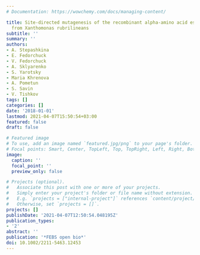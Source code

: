 ```yaml
---
# Documentation: https://wowchemy.com/docs/managing-content/

title: Site-directed mutagenesis of the recombinant alpha-amino acid ester hydrolase
  from Xanthomonas rubrilineans
subtitle: ''
summary: ''
authors:
- A. Stepashkina
- E. Fedorchuck
- V. Fedorchuck
- A. Sklyarenko
- S. Yarotsky
- Maria Khrenova
- A. Pometun
- S. Savin
- V. Tishkov
tags: []
categories: []
date: '2018-01-01'
lastmod: 2021-04-07T15:50:54+03:00
featured: false
draft: false

# Featured image
# To use, add an image named `featured.jpg/png` to your page's folder.
# Focal points: Smart, Center, TopLeft, Top, TopRight, Left, Right, BottomLeft, Bottom, BottomRight.
image:
  caption: ''
  focal_point: ''
  preview_only: false

# Projects (optional).
#   Associate this post with one or more of your projects.
#   Simply enter your project's folder or file name without extension.
#   E.g. `projects = ["internal-project"]` references `content/project/deep-learning/index.md`.
#   Otherwise, set `projects = []`.
projects: []
publishDate: '2021-04-07T12:50:54.048195Z'
publication_types:
- '2'
abstract: ''
publication: '*FEBS open bio*'
doi: 10.1002/2211-5463.12453
---
```

